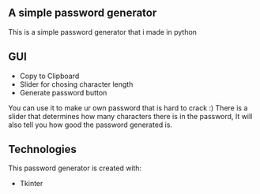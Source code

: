 ## A simple password generator
This is a simple password generator that i made in python

## GUI
* Copy to Clipboard
* Slider for chosing character length
* Generate password button

You can use it to make ur own password that is hard to crack :)
There is a slider that determines how many characters there is in the password, 
It will also tell you how good the password generated is.

## Technologies
This password generator is created with:
* Tkinter
